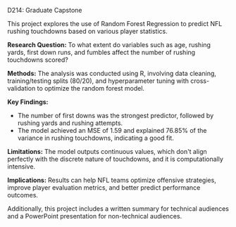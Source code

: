 D214: Graduate Capstone

This project explores the use of Random Forest Regression to predict NFL rushing touchdowns based on various player statistics.

**Research Question:** To what extent do variables such as age, rushing yards, first down runs, and fumbles affect the number of rushing touchdowns scored?

**Methods:** The analysis was conducted using R, involving data cleaning, training/testing splits (80/20), and hyperparameter tuning with cross-validation to optimize the random forest model.

**Key Findings:**
  - The number of first downs was the strongest predictor, followed by rushing yards and rushing attempts.
  - The model achieved an MSE of 1.59 and explained 76.85% of the variance in rushing touchdowns, indicating a good fit.
  
**Limitations:** The model outputs continuous values, which don't align perfectly with the discrete nature of touchdowns, and it is computationally intensive.

**Implications:** Results can help NFL teams optimize offensive strategies, improve player evaluation metrics, and better predict performance outcomes.

Additionally, this project includes a written summary for technical audiences and a PowerPoint presentation for non-technical audiences. 
